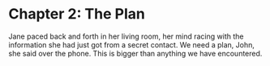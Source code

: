 # Chapter 2: The Plan
Jane paced back and forth in her living room, her mind racing with the information she had just got from a secret contact.
We need a plan, John, she said over the phone. This is bigger than anything we have encountered.
